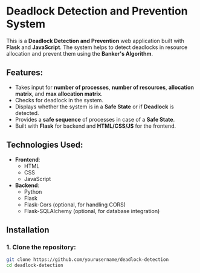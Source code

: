 # Deadlock Detection and Prevention System

This is a **Deadlock Detection and Prevention** web application built with **Flask** and **JavaScript**. The system helps to detect deadlocks in resource allocation and prevent them using the **Banker's Algorithm**.

## Features:
- Takes input for **number of processes**, **number of resources**, **allocation matrix**, and **max allocation matrix**.
- Checks for deadlock in the system.
- Displays whether the system is in a **Safe State** or if **Deadlock** is detected.
- Provides a **safe sequence** of processes in case of a **Safe State**.
- Built with **Flask** for backend and **HTML/CSS/JS** for the frontend.

## Technologies Used:
- **Frontend**:
  - HTML
  - CSS
  - JavaScript
- **Backend**:
  - Python
  - Flask
  - Flask-Cors (optional, for handling CORS)
  - Flask-SQLAlchemy (optional, for database integration)
  
## Installation

### 1. Clone the repository:
```bash
git clone https://github.com/yourusername/deadlock-detection
cd deadlock-detection
